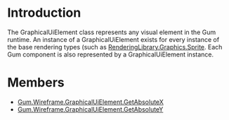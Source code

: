 # Introduction

The GraphicalUiElement class represents any visual element in the Gum runtime. An instance of a GraphicalUiElement exists for every instance of the base rendering types (such as [RenderingLibrary.Graphics.Sprite](RenderingLibrary.Graphics.Sprite). Each Gum component is also represented by a GraphicalUiElement instance.

# Members

* [Gum.Wireframe.GraphicalUiElement.GetAbsoluteX](Gum.Wireframe.GraphicalUiElement.GetAbsoluteX)
* [Gum.Wireframe.GraphicalUiElement.GetAbsoluteY](Gum.Wireframe.GraphicalUiElement.GetAbsoluteY)
